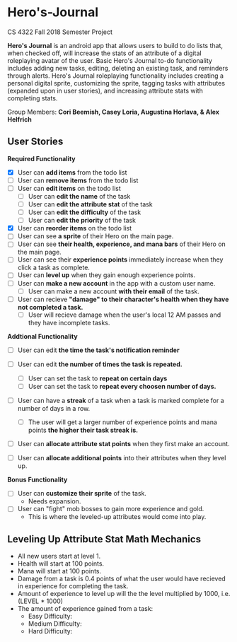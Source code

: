 # Hero's-Journal
CS 4322 Fall 2018 Semester Project

**Hero's Journal** is an android app that allows users to build to do lists that, when checked off, will increase the stats of an attribute of a digital roleplaying avatar of the user. Basic Hero's Journal to-do functionality includes adding new tasks, editing, deleting an existing task, and  reminders through alerts. Hero's Journal roleplaying functionality includes creating a personal digital sprite, customizing the sprite, tagging tasks with attributes (expanded upon in user stories), and increasing attribute stats with completing stats.

Group Members: **Cori Beemish, Casey Loria, Augustina Horlava, & Alex Helfrich**

## User Stories

**Required Functionality**
* [x] User can **add items** from the todo list
* [ ] User can **remove items** from the todo list
* [ ] User can **edit items** on the todo list
  * [ ] User can **edit the name** of the task
  * [ ] User can **edit the attribute stat** of the task
  * [ ] User can **edit the difficulty** of the task
  * [ ] User can **edit the priority** of the task
* [x] User can **reorder items** on the todo list
* [ ] User can see **a sprite** of their Hero on the main page.
* [ ] User can see **their health, experience, and mana bars** of their Hero on the main page.
* [ ] User can see their **experience points** immediately increase when they click a task as complete.
* [ ] User can **level up** when they gain enough experience points.
* [ ] User can **make a new account** in the app with a custom user name. 
  * [ ] User can make a new account **with their email** of the task.
* [ ] User can recieve **"damage" to their character's health when they have not completed a task.**
  * [ ] User will recieve damage when the user's local 12 AM passes and they have incomplete tasks.

**Addtional Functionality**
* [ ] User can edit **the time the task's notification reminder**
* [ ] User can edit **the number of times the task is repeated.**
  * [ ] User can set the task to **repeat on certain days**
  * [ ] User can set the task to **repeat every choosen number of days.**
* [ ] User can have a **streak** of a task when a task is marked complete for a number of days in a row.
  * [ ] The user will get a larger number of experience points and mana points **the higher their task streak is.**
* [ ] User can **allocate attribute stat points** when they first make an account.
* [ ] User can **allocate additional points** into their attributes when they level up.
  
    

**Bonus Functionality**
* [ ] User can **customize their sprite** of the task.
  * Needs expansion.
* [ ] User can "fight" mob bosses to gain more experience and gold.
  * This is where the leveled-up attributes would come into play.
  
## Leveling Up Attribute Stat Math Mechanics
* All new users start at level 1.
* Health will start at 100 points.
* Mana will start at 100 points.
* Damage from a task is 0.4 points of what the user would have recieved in experience for completing the task.
* Amount of experience to level up will the the level multiplied by 1000, i.e. (LEVEL * 1000)
* The amount of experience gained from a task:
  * Easy Difficulty: 
  * Medium Difficulty:
  * Hard Difficulty:
  

